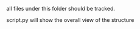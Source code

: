 all files under this folder should be tracked.

script.py will show the overall view of the structure